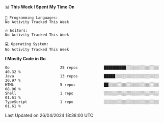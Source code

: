 <!--START_SECTION:waka-->
📊 **This Week I Spent My Time On** 

```text
💬 Programming Languages: 
No Activity Tracked This Week

🔥 Editors: 
No Activity Tracked This Week

💻 Operating System: 
No Activity Tracked This Week
```

**I Mostly Code in Go** 

```text
Go                       25 repos            ██████████░░░░░░░░░░░░░░░   40.32 % 
Java                     13 repos            █████░░░░░░░░░░░░░░░░░░░░   20.97 % 
HTML                     5 repos             ██░░░░░░░░░░░░░░░░░░░░░░░   08.06 % 
Shell                    1 repo              ░░░░░░░░░░░░░░░░░░░░░░░░░   01.61 % 
TypeScript               1 repo              ░░░░░░░░░░░░░░░░░░░░░░░░░   01.61 % 
```




 Last Updated on 26/04/2024 18:38:00 UTC
<!--END_SECTION:waka-->
